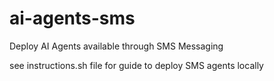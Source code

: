 # ai-agents-sms
Deploy AI Agents available through SMS Messaging

see instructions.sh file for guide to deploy SMS agents locally